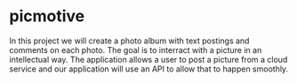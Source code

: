 picmotive
=========
In this project we will create a photo album with text postings and comments on each photo.  The goal is to interract with a picture in an intellectual way.
The application allows a user to post a picture from a cloud service and our application will use an API to allow that to happen smoothly.
